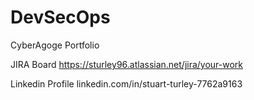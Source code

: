 # DevSecOps
CyberAgoge Portfolio

JIRA Board
https://sturley96.atlassian.net/jira/your-work

Linkedin Profile
linkedin.com/in/stuart-turley-7762a9163
